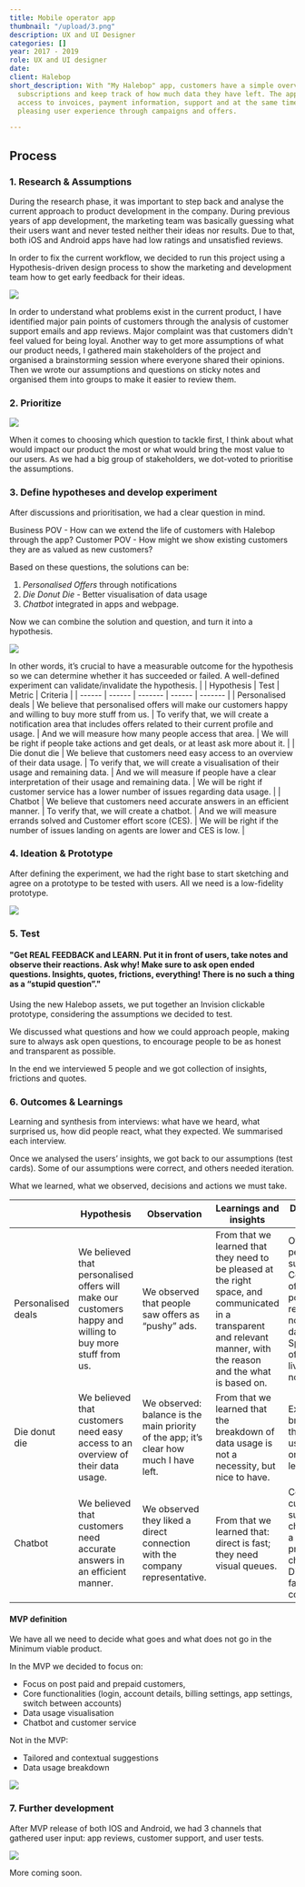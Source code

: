 ```yaml
---
title: Mobile operator app
thumbnail: "/upload/3.png"
description: UX and UI Designer
categories: []
year: 2017 - 2019
role: UX and UI designer
date: 
client: Halebop
short_description: With "My Halebop" app, customers have a simple overview of mobile
  subscriptions and keep track of how much data they have left. The application gives
  access to invoices, payment information, support and at the same time creates a
  pleasing user experience through campaigns and offers.

---
```

## Process

### 1. Research & Assumptions

During the research phase, it was important to step back and analyse the current approach to product development in the company. During previous years of app development, the marketing team was basically guessing what their users want and never tested neither their ideas nor results. Due to that, both iOS and Android apps have had low ratings and unsatisfied reviews.

In order to fix the current workflow, we decided to run this project using a Hypothesis-driven design process to show the marketing and development team how to get early feedback for their ideas.

![](/upload/hypothesis-1.png)

In order to understand what problems exist in the current product, I have identified major pain points of customers through the analysis of customer support emails and app reviews. Major complaint was that customers didn't feel valued for being loyal.
Another way to get more assumptions of what our product needs, I gathered main stakeholders of the project and organised a brainstorming session where everyone shared their opinions. Then we wrote our assumptions and questions on sticky notes and organised them into groups to make it easier to review them.

### 2. Prioritize

![](/upload/hypothesis-2.png)

When it comes to choosing which question to tackle first, I think about what would impact our product the most or what would bring the most value to our users.
As we had a big group of stakeholders, we dot-voted to prioritise the assumptions.

### 3. Define hypotheses and develop experiment

After discussions and prioritisation, we had a clear question in mind.

Business POV - How can we extend the life of customers with Halebop through the app?
Customer POV - How might we show existing customers they are as valued as new customers?

Based on these questions, the solutions can be:

1. _Personalised Offers_ through notifications
2. _Die Donut Die_ - Better visualisation of data usage
3. _Chatbot_ integrated in apps and webpage.

Now we can combine the solution and question, and turn it into a hypothesis.

![](/upload/hypothesis-3.png)

In other words, it’s crucial to have a measurable outcome for the hypothesis so we can determine whether it has succeeded or failed. A well-defined experiment can validate/invalidate the hypothesis.
|   | Hypothesis | Test  | Metric | Criteria |
| ------ | ------ | ------- | ------ | ------- |
| Personalised deals   | We believe that personalised offers will make our customers happy and willing to buy more stuff from us.    | To verify that, we will create a notification area that includes offers related to their current profile and usage.   | And we will measure how many people access that area.   | We will be right if people take actions and get deals, or at least ask more about it.   |
| Die donut die | We believe that customers need easy access to an overview of their data usage. | To verify that, we will create a visualisation of their usage and remaining data. | And we will measure if people have a clear interpretation of their usage and remaining data. | We will be right if customer service has a lower number of issues regarding data usage. |
| Chatbot | We believe that customers need accurate answers in an efficient manner. | To verify that, we will create a chatbot. | And we will measure errands solved and Customer effort score (CES). | We will be right if the number of issues landing on agents are lower and CES is low. |

### 4. Ideation & Prototype

After defining the experiment, we had the right base to start sketching and agree on a prototype to be tested with users. All we need is a low-fidelity prototype.

![](/upload/screenshot-2020-11-06-at-11-03-12.png)

### 5. Test

#### "Get REAL FEEDBACK and LEARN. Put it in front of users, take notes and observe their reactions. Ask why! Make sure to ask open ended questions. Insights, quotes, frictions, everything! There is no such a thing as a “stupid question”."

Using the new Halebop assets, we put together an Invision clickable prototype, considering the assumptions we decided to test.

We discussed what questions and how we could approach people, making sure to always ask open questions, to encourage people to be as honest and transparent as possible.

In the end we interviewed 5 people and we got collection of insights, frictions and quotes.

### 6. Outcomes & Learnings

Learning and synthesis from interviews: what have we heard, what surprised us, how did people react, what they expected. We summarised each interview.

Once we analysed the users’ insights, we got back to our assumptions (test cards). Some of our assumptions were correct, and others needed iteration.

What we learned, what we observed, decisions and actions we must take.

|   | Hypothesis | Observation  | Learnings and insights | Decisions and actions |
| ------ | ------ | ------- | ------ | ------- |
| Personalised deals   | We believed that personalised offers will make our customers happy and willing to buy more stuff from us.    | We observed that people saw offers as “pushy” ads.   | From that we learned that they need to be pleased at the right space, and communicated in a transparent and relevant manner, with the reason and the what is based on.   | Offer relevant, personalised suggestions. Concrete offers positioned in relevant areas, not only on the dashboard. Space where offers / deals live. Explore notifications.   |
| Die donut die | We believed that customers need easy access to an overview of their data usage. | We observed: balance is the main priority of the app; it’s clear how much I have left. | From that we learned that the breakdown of data usage is not a necessity, but nice to have. | Explore how to break down the data usage. Focus on the data left. |
| Chatbot | We believed that customers need accurate answers in an efficient manner. | We observed they liked a direct connection with the company representative. | From that we learned that: direct is fast; they need visual queues. | Combine customer supportand chatbot. Build a working prototype of chatbot. Discover the fastest way of communication |


#### MVP definition

We have all we need to decide what goes and what does not go in the Minimum viable product.

In the MVP we decided to focus on:

* Focus on post paid and prepaid customers,
* Core functionalities (login, account details, billing settings, app settings, switch between accounts)
* Data usage visualisation
* Chatbot and customer service

Not in the MVP:

* Tailored and contextual suggestions
* Data usage breakdown

![](/upload/screenshot-2020-11-06-at-11-08-10.png)

### 7. Further development

After MVP release of both IOS and Android, we had 3 channels that gathered user input: app reviews, customer support, and user tests.

![](/upload/3.png)

More coming soon.